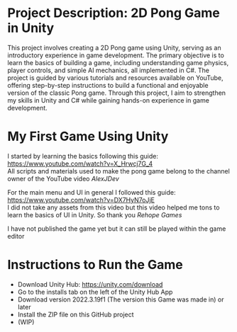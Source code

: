 # Project Description: 2D Pong Game in Unity
This project involves creating a 2D Pong game using Unity, serving as an introductory experience in game development. The primary objective is to learn the basics of building a game, including understanding game physics, player controls, and simple AI mechanics, all implemented in C#. The project is guided by various tutorials and resources available on YouTube, offering step-by-step instructions to build a functional and enjoyable version of the classic Pong game. Through this project, I aim to strengthen my skills in Unity and C# while gaining hands-on experience in game development.


# My First Game Using Unity
I started by learning the basics following this guide: https://www.youtube.com/watch?v=X_Hrwcj7G_4 <br>
All scripts and materials used to make the pong game belong to the channel owner of the YouTube video *AlexJDev*

For the main menu and UI in general I followed this guide: https://www.youtube.com/watch?v=DX7HyN7oJjE <br>
I did not take any assets from this video but this video helped me tons to learn the basics of UI in Unity. So thank you *Rehope Games*

I have not published the game yet but it can still be played within the game editor
# Instructions to Run the Game
- Download Unity Hub: https://unity.com/download
- Go to the installs tab on the left of the Unity Hub App
- Download version 2022.3.19f1 (The version this Game was made in) or later
- Install the ZIP file on this GitHub project
- (WIP)
  
